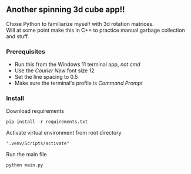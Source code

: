 ## Another spinning 3d cube app!!
Chose Python to familiarize myself with 3d rotation matrices.<br>
Will at some point make this in C++ to practice manual garbage collection and stuff.<br>


### Prerequisites
* Run this from the Windows 11 terminal app, <i>not cmd </i>
* Use the <i>Courier New</i> font size 12
* Set the line spacing to 0.5
* Make sure the terminal's profile is <i> Command Prompt</i>

### Install
Download requirements
```shell
pip install -r requirements.txt
```
Activate virtual environment from root directory
```shell
".venv/Scripts/activate"
```
Run the main file
```shell
python main.py
```
